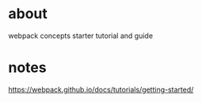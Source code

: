 # about
webpack concepts starter tutorial and guide

# notes
https://webpack.github.io/docs/tutorials/getting-started/